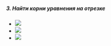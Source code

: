 ##### 3. Найти корни уравнения на отрезке

- <img src="https://render.githubusercontent.com/render/math?math=sin(e^x)=0, [-3,3]">
- <img src="https://render.githubusercontent.com/render/math?math=sin(x(1-x))=0, [0,2\pi]">
- <img src="https://render.githubusercontent.com/render/math?math=xsin(x)-cosx=0, [0,4\pi]">

